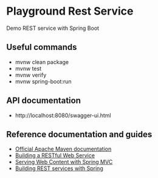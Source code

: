 # Playground Rest Service

Demo REST service with Spring Boot

## Useful commands

* mvnw clean package
* mvnw test
* mvnw verify
* mvnw spring-boot:run

## API documentation

* http://localhost:8080/swagger-ui.html

## Reference documentation and guides

* [Official Apache Maven documentation](https://maven.apache.org/guides/index.html)
* [Building a RESTful Web Service](https://spring.io/guides/gs/rest-service/)
* [Serving Web Content with Spring MVC](https://spring.io/guides/gs/serving-web-content/)
* [Building REST services with Spring](https://spring.io/guides/tutorials/bookmarks/)

